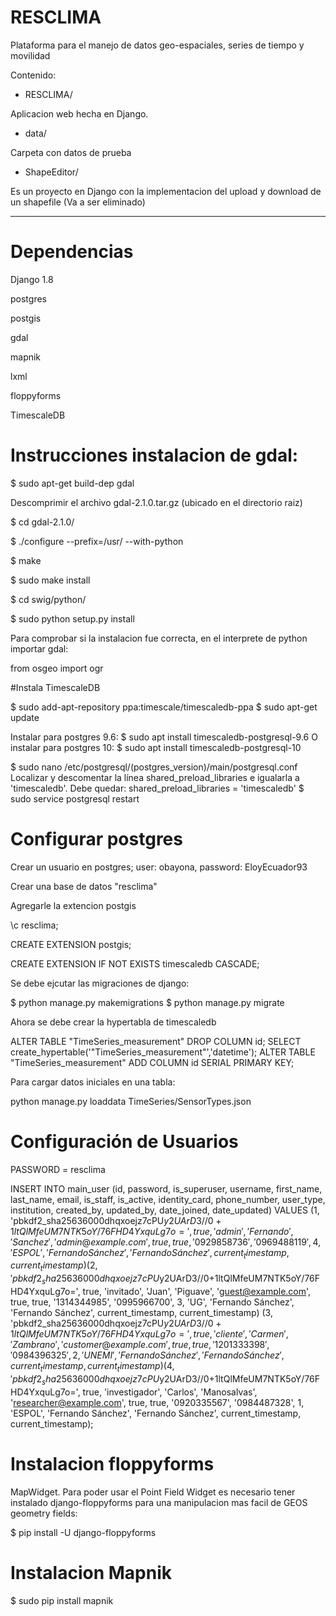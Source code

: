 # RESCLIMA

Plataforma para el manejo de datos geo-espaciales, series de tiempo y movilidad

Contenido:

- RESCLIMA/ 

Aplicacion web hecha en Django. 


- data/

Carpeta con datos de prueba


- ShapeEditor/

Es un proyecto en Django con la implementacion del upload y download de un shapefile (Va a ser eliminado)


-------------------------
# Dependencias

Django 1.8

postgres

postgis

gdal

mapnik

lxml

floppyforms

TimescaleDB

# Instrucciones instalacion de gdal:

$ sudo apt-get build-dep gdal

Descomprimir el archivo gdal-2.1.0.tar.gz (ubicado en el directorio raiz)

$ cd gdal-2.1.0/

$ ./configure  --prefix=/usr/ --with-python

$ make

$ sudo make install

$ cd swig/python/

$ sudo python setup.py install

Para comprobar si la instalacion fue correcta, en el interprete de python importar gdal:

from osgeo import ogr

#Instala TimescaleDB

$ sudo add-apt-repository ppa:timescale/timescaledb-ppa
$ sudo apt-get update

Instalar para postgres 9.6:
$ sudo apt install timescaledb-postgresql-9.6
O instalar para postgres 10:
$ sudo apt install timescaledb-postgresql-10

$ sudo nano /etc/postgresql/(postgres_version)/main/postgresql.conf
Localizar y descomentar la línea shared\_preload_libraries e igualarla a 'timescaledb'. Debe quedar:
shared\_preload_libraries = 'timescaledb'
$ sudo service postgresql restart

# Configurar postgres

Crear un usuario en postgres; user: obayona, password: EloyEcuador93

Crear una base de datos "resclima"

Agregarle la extencion postgis

\c resclima;

CREATE EXTENSION postgis;

CREATE EXTENSION IF NOT EXISTS timescaledb CASCADE;


Se debe ejcutar las migraciones de django:

$ python manage.py makemigrations
$ python manage.py migrate

Ahora se debe crear la hypertabla de timescaledb

ALTER TABLE "TimeSeries_measurement" DROP COLUMN id;
SELECT create_hypertable('"TimeSeries_measurement"','datetime');
ALTER TABLE "TimeSeries_measurement" ADD COLUMN id SERIAL PRIMARY KEY;


Para cargar datos iniciales en una tabla:

python manage.py loaddata TimeSeries/SensorTypes.json 

# Configuración de Usuarios

PASSWORD = resclima

INSERT INTO main_user (id, password, is_superuser, username, first_name, last_name, email, is_staff, is_active, identity_card, phone_number, user_type, institution, created_by, updated_by, date_joined, date_updated) VALUES 
(1, 'pbkdf2_sha256$36000$dhqxoejz7cPU$y2UArD3//0+1ltQlMfeUM7NTK5oY/76FHD4YxquLg7o=', true, 'admin', 'Fernando', 'Sanchez', 'admin@example.com', true, true, '0929858736', '0969488119', 4, 'ESPOL', 'Fernando Sánchez', 'Fernando Sánchez', current_timestamp, current_timestamp)
(2, 'pbkdf2_sha256$36000$dhqxoejz7cPU$y2UArD3//0+1ltQlMfeUM7NTK5oY/76FHD4YxquLg7o=', true, 'invitado', 'Juan', 'Piguave', 'guest@example.com', true, true, '1314344985', '0995966700', 3, 'UG', 'Fernando Sánchez', 'Fernando Sánchez', current_timestamp, current_timestamp)
(3, 'pbkdf2_sha256$36000$dhqxoejz7cPU$y2UArD3//0+1ltQlMfeUM7NTK5oY/76FHD4YxquLg7o=', true, 'cliente', 'Carmen', 'Zambrano', 'customer@example.com', true, true, '1201333398', '0984396325', 2, 'UNEMI', 'Fernando Sánchez', 'Fernando Sánchez', current_timestamp, current_timestamp)
(4, 'pbkdf2_sha256$36000$dhqxoejz7cPU$y2UArD3//0+1ltQlMfeUM7NTK5oY/76FHD4YxquLg7o=', true, 'investigador', 'Carlos', 'Manosalvas', 'researcher@example.com', true, true, '0920335567', '0984487328', 1, 'ESPOL', 'Fernando Sánchez', 'Fernando Sánchez', current_timestamp, current_timestamp);

# Instalacion floppyforms
MapWidget. Para poder usar el Point Field Widget es necesario tener instalado django-floppyforms para una manipulacion mas facil de GEOS geometry fields:

$ pip install -U django-floppyforms

# Instalacion Mapnik

$ sudo pip install mapnik




